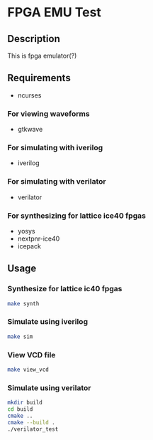 # FPGA EMU Test

## Description 
This is fpga emulator(?)

## Requirements
- ncurses
### For viewing waveforms
- gtkwave 
### For simulating with iverilog
- iverilog
### For simulating with verilator
- verilator
### For synthesizing for lattice ice40 fpgas
- yosys
- nextpnr-ice40
- icepack

## Usage

### Synthesize for lattice ic40 fpgas
```sh
make synth
```

### Simulate using iverilog

```sh
make sim
```

### View VCD file
```sh
make view_vcd
```

### Simulate using verilator

```sh 
mkdir build
cd build
cmake ..
cmake --build .
./verilator_test
```
